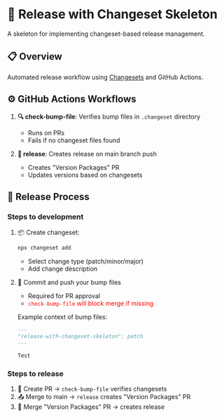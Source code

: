 # 🚀 Release with Changeset Skeleton

A skeleton for implementing changeset-based release management.

## 📋 Overview

Automated release workflow using [Changesets](https://github.com/changesets/changesets) and GitHub Actions.

## ⚙️ GitHub Actions Workflows

1. **🔍 check-bump-file**: Verifies bump files in `.changeset` directory
   - Runs on PRs
   - Fails if no changeset files found

2. **🚀 release**: Creates release on main branch push
   - Creates "Version Packages" PR
   - Updates versions based on changesets

## 📝 Release Process

### Steps to development
1. 📦 Create changeset:
   ```bash
   npx changeset add
   ```
   - Select change type (patch/minor/major)
   - Add change description

2. 💾 Commit and push your bump files
   - Required for PR approval
   - <span style="color: red">`check-bump-file` will block merge if missing</span>
   
   Example context of bump files:
   ```markdown:.changeset/rare-coins-sneeze.md
   ---
   "release-with-changeset-skeleton": patch
   ---
   
   Test
   ```

### Steps to release
1. 🔄 Create PR → `check-bump-file` verifies changesets
2. 📤 Merge to main → `release` creates "Version Packages" PR
3. 🎉 Merge "Version Packages" PR → creates release

